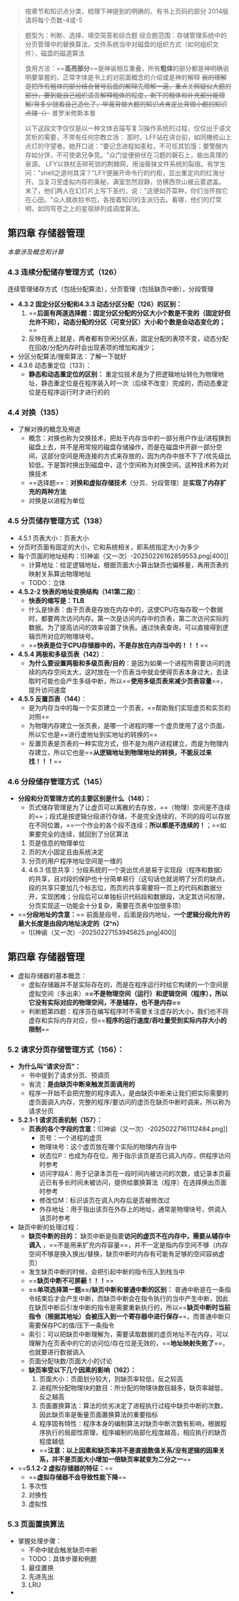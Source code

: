 >按章节和知识点分类，梳理下神提到的明确的、有书上页码的部分
>2014版请将每个页数-4或-5

>题型为：判断、选择、填空简答和综合题
>综合题范围：存储管理系统中的分页管理中的替换算法，文件系统当中对磁盘的组织方式（如何组织文件），磁盘的磁道算法
>
>食用方法：==**高亮部分**==是神谕相互重叠，所有**粗体**的部分都是神明确说明要掌握的，正常字体是书上的对前面概念的介绍或是神的解释
>~~我的理解是把所有粗体的部分结合冒号后面的解释先理解一遍，重点关照疑似大题的部分，要到能自己组织语言解释粗体的程度，剩下的粗体和补充部分能理解/背多少就看自己造化了，毕竟背做大题的知识点肯定比背做小题的知识点赚（）~~
>普罗米修斯本普
>
>以下这段文字仅仅是以一种文体去描写复习操作系统的过程，仅仅出于语文赏析的需要，不带有任何宗教立场：
>那时，LFF站在讲台前，如同橄榄山上点灯的守望者。她开口说："要记念进程如麦粒，不可任其饥饿；要警醒内存如分饼，不可使弟兄争竞。"众门徒便俯伏在习题的磐石上，凿出真理的泉源。
>LFY以铁杖击碎死锁的荆棘网，用油膏抹文件系统的裂痕。有学生问："shell之道何其深？"LFY便展开命令行的约柜，显出重定向的红海分开。当复习至虚拟内存的奥秘，满室忽然寂静，仿佛西奈山被云雾遮盖。
>末了，他们两人在幻灯片上写下圣约，说："这便如芥菜种，你们当怀揣它在心田。"众人就收拾书包，各按着知识的支派归去。看哪，他们的灯常明，如同穹苍之上的星宿排列成调度算法。

## 第四章 存储器管理

*本章涉及概念和计算*

### **4.3 连续分配储存管理方式（126）**

连续管理储存方式（包括分配算法），分页管理（包括缺页中断），分段管理

- **4.3.2 固定分区分配和4.3.3 动态分区分配（126）的区别：** 
	1. ==**后面有两道选择题：固定分区分配的分区大小个数是不变的（固定好但允许不同），动态分配的分区（可变分区）大小和个数是会动态变化的；**==
	2. 反映在表上就是，两者都有空闲分区表，固定分配的表项不变，动态分配在回收/分配内存时会出现表项的增加和减少；
- 分区分配算法/搜索算法：了解一下就好
- 4.3.6 动态重定位（133）：
	- **静态和动态重定位的区别：** 重定位技术是为了把逻辑地址转化为物理地址，静态重定位是在程序装入时一次（后续不改变）完成的，而动态重定位是在程序运行时才进行的的

### **4.4 对换（135）**

- 了解对换的概念及用途
	- 概念：对换也称为交换技术，把处于内存当中的一部分用户作业/进程换到磁盘上去，并不是用常规的磁盘存储操作，而是在磁盘中开辟一部分空间，这部分空间是用连接的方式来存放的，因为内存中放不下了/优先级比较低，于是暂时换出到磁盘中，这个空间称为对换空间，这种技术称为对换技术
	- ==选择题==：**对换和虚拟存储技术**（分页、分段管理）是**实现了内存扩充的两种方法**
	- 对换是以进程为单位

### **4.5 分页储存管理方式（138）**

- 4.5.1 页表大小：页表大小
- 分页时页面有固定的大小，它和系统相关，即系统指定大小为多少
- 每个页面的地址结构：![[神谕（又一次）-20250226162859553.png|400]]
	- 计算地址：给定逻辑地址，根据页面大小算出缺页也偏移量，再用页表的映射关系算出物理地址
	- TODO：立体
- **4.5.2-2 快表的地址变换结构（141第二段）**：
	- **快表的缩写是：TLB**
	- 什么是快表：由于页表是存放在内存中的，这使CPU在每存取一个数据时，都要两次访问内存。第一次是访问内存中的页表，第二次访问实际的数据。为了提高访问的效率设置了快表。通过快表查询，可以直接得到逻辑页所对应的物理块号。
	- ==**快表是位于CPU存储器中的，不是存放在内存当中的！！！**==
- **4.5.4 两极和多级页表（142）**：
	- **为什么要设置两极和多级页表/目的**：是因为如果一个进程所需要访问的连续的内存空间太大，这时放在一个页表当中就会使得页表本身过大，去读取时可能也会产生多级中断，所以==**使用多级页表来减少页表容量**==，提升访问速度
- **4.5.5 反置页表（144）**：
	- 是为内存当中的每一个实页建立一个页表，==帮助我们实现虚页和实页的对照==
	- 为物理内存建立一张页表，是哪一个进程的哪一个虚页使用了这个页面，所以它也是==进行虚地址到实地址的转换的==
	- 反置页表是页表的一种实现方式，但不是为用户进程建立，而是为物理内存建立，所以它也是==**从逻辑地址到物理地址的转换，不能反过来找！！！**==

### **4.6 分段储存管理方式（145）**

- **分段和分页管理方式的主要区别是什么（148）：**
	- 页式储存管理是为了让虚页可以离散的去存放，==（物理）空间是不连续的==；段式是按逻辑分段进行存储，不是完全连续的，不同的段可以存放在不同位置，==一个作业的各个段不连续；**所以都是不连续的！**；==如果要完全的连续，就回到了分区算法
	1. 页是信息的物理单位
	2. 页的大小固定且由系统决定
	3. 分页的用户程序地址空间是一维的
	4. 4.6.3 信息共享：分段系统的一个突出优点是易于实现段（程序和数据）的共享，且对段的保护也十分简单易行（这句话也就说明了分页的缺点，段的共享只要加几个标志位，而页的共享需要将一页上的代码和数据分开，实现困难；分段后可以单独标识代码段和数据段，决定其访问权限，分页实现这一功能会十分复杂，需要在页表中加很多项）
- ==**分段地址的含意：**== 前面是段号，后面是段内地址，**一个逻辑分段允许的最大长度是由段内地址决定的（2^n）**
	- ![[神谕（又一次）-20250227153945825.png|400]]

## 第四章 存储器管理

- 虚拟存储器的基本概念：
	- 虚拟存储器并不是实际存在的，而是在程序运行时给它构建的一个空间是虚拟空间（多出来）**==不是物理空间（运行）和逻辑空间（程序），所以它没有实际对应的物理空间，不是辅存，也不是内存==**
	- 判断题第四题：程序员在编写程序时不需要关注虚存的大小，我们也不将虚存和实际内存对应，但==**程序的运行速度/吞吐量受到实际内存大小的限制**==

### **5.2 请求分页存储管理方式（156）：**

- **为什么叫“请求分页”：**
	- 书中提到了请求分页、预调页
	- 省流：**是由缺页中断来触发页面调用的**
	- 程序一开始不会把完整的程序调入，是由缺页中断来让我们把实际需要的虚页面调入内存，完整的程序/要访问的虚页在缺页中断时调来，所以称为请求分页
- **5.2.1-1 请求页表机制（157）：** 
	- **页表的各个字段的含意：**![[神谕（又一次）-20250227161112484.png]]
		- 页号：一个进程的虚页
		- 物理块号：这个虚页放在哪个实际的物理内存当中
		- 状态位P：也成为存在位，用于指示该页是否已调入内存，供程序访问时参考
		- 访问字段A：用于记录本页在一段时间内被访问的次数，或记录本页最近已有多长时间未被访问，提供给置换算法（程序）在选择换出页面时参考
		- 修改位M：标识该页在调入内存后是否被修改过
		- 外存地址：用于指出该页在外存上的地址，通常是物理块号，供调入该页时参考
- 缺页中断的处理过程：
	- **缺页中断的目的：** 缺页中断是指要**访问的虚页不在内存中，需要从辅存中调入** ，==不是用来扩充内存容量==，并不一定是指内存空间不够（内存空间不够是换入换出/替换，缺页中断时内存有可能有足够的空间容纳虚页）
	- 发生缺页中断的时候，会把引起中断的指令压入到栈当中
	- ==**缺页中断不可屏蔽！！！**==
	- **==单项选择第一题==/缺页中断和普通中断的区别：** 普通中断是在一条指令结束后才会产生中断，而缺页中断会在指令执行的当中产生中断，因此在缺页中断后引发中断的指令是需要重新执行的，所以==**缺页中断时当前指令（根据其地址）会被压入到一个寄存器中进行保存**==，而普通中断只需要保存PC的值/压下一条指令
	- 索引：可以把缺页中断理解为，需要读取数据的虚页地址不在内存，可以理解为在页表中的它的访问位/存在位是无效的，==**地址映射失败了**==，也就要进行数据调入
	- 页面分配块数/页面大小的讨论
	- **缺页率受以下几个因素的影响（162）：** 
		1. 页面大小：页面划分较大，则缺页率较低，反之较高
		2. 进程所分配物理块的数目：所分配的物理块数目越多，缺页率越低，反之越高
		3. 页面置换算法：算法的优劣决定了进程执行过程中缺页中断的次数，因此缺页率是衡量页面置换算法的重要指标
		4. 程序固有特性：程序本身的编制算法对缺页中断次数有影响，根据程序执行的局部性原理，程序编制的局部化程度越高，相应执行的缺页程度越低
		- ==**注意：以上因素和缺页率并不是直接数值关系/没有逻辑的因果关系，并不是页面大小增加一倍缺页率就变为二分之一**==
- ==**5.1.2-2 虚拟存储器的特征：**== 
	- ==**虚拟存储器不会导致性能下降**==
	1. 多次性
	2. 对换性
	3. 虚拟性

### **5.3 页面置换算法**

- 掌握处理步骤：
	- 不命中就会触发缺页中断
	- TODO：具体步骤和例题
	1. 最佳置换
	2. 先进先出
	3. LRU
- 